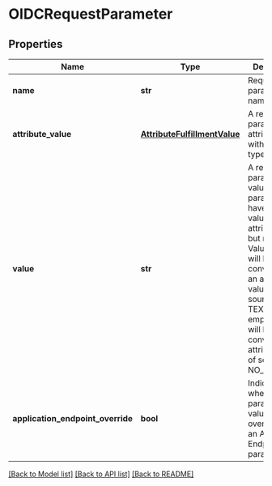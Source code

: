 # OIDCRequestParameter

## Properties
Name | Type | Description | Notes
------------ | ------------- | ------------- | -------------
**name** | **str** | Request parameter name. | 
**attribute_value** | [**AttributeFulfillmentValue**](AttributeFulfillmentValue.md) | A request parameter attribute value with source type. | 
**value** | **str** | A request parameter value. A parameter can have either a value or a attribute value but not both. Value set here will be converted to an attribute value of source type TEXT. An empty value will be converted to attribute value of source type NO_MAPPING. | [optional] 
**application_endpoint_override** | **bool** | Indicates whether the parameter value can be overridden by an Application Endpoint parameter | 

[[Back to Model list]](../README.md#documentation-for-models) [[Back to API list]](../README.md#documentation-for-api-endpoints) [[Back to README]](../README.md)


